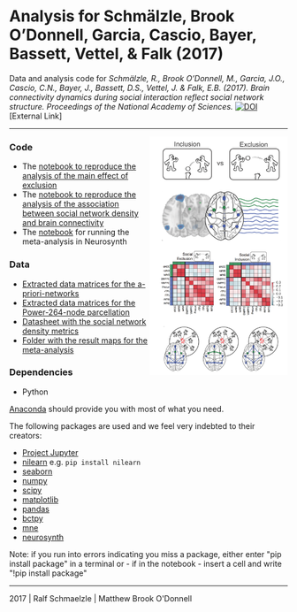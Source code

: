 # Analysis for Schmälzle, Brook O’Donnell, Garcia, Cascio, Bayer, Bassett, Vettel, & Falk (2017)

Data and analysis code for *Schmälzle, R., Brook O’Donnell, M., Garcia, J.O., Cascio, C.N., Bayer, J., Bassett, D.S., Vettel, J. & Falk, E.B. (2017). Brain connectivity dynamics during social interaction reflect social network structure. Proceedings of the National Academy of Sciences.* [![DOI](http://www.ralfschmaelzle.net/wp-content/plugins/papercite/img/pdf.png)](https://doi.org/10.1073/pnas.1511477112) [External Link]


***

<img align="right" width=250px src=data/explainer_fig.png> 

### Code
* The [notebook to reproduce the analysis of the main effect of exclusion](https://github.com/nomcomm/ConnectivityExclusionSocialNetworkPNAS/blob/master/notebooks/Schmaelzle_ConnectivitySociaExclusion.ipynb)
* The [notebook to reproduce the analysis of the association between social network density and brain connectivity](https://github.com/nomcomm/ConnectivityExclusionSocialNetworkPNAS/blob/master/notebooks/Schmaelzle_ConnectivityDensity.ipynb)
* The [ notebook](https://github.com/nomcomm/ConnectivityExclusionSocialNetworkPNAS/blob/master/notebooks/Schmaelzle_Neurosynth.ipynb) for running the meta-analysis in Neurosynth


### Data
* [Extracted data matrices for the a-priori-networks](https://github.com/nomcomm/ConnectivityExclusionSocialNetworkPNAS/blob/master/data/connectivity_matrices)
* [Extracted data matrices for the Power-264-node parcellation](https://github.com/nomcomm/ConnectivityExclusionSocialNetworkPNAS/blob/master/data/connectivity_matrices_264)
* [Datasheet with the social network density metrics](https://github.com/nomcomm/ConnectivityExclusionSocialNetworkPNAS/blob/master/data/datasheets/pID_social_networks.csv)
* [Folder with the result maps for the meta-analysis](https://github.com/nomcomm/ConnectivityExclusionSocialNetworkPNAS/blob/master/data/metaanalysis)



### Dependencies
* Python

[Anaconda](http://continuum.io/downloads) should provide you with most of what you need.


The following packages are used and we feel very indebted to their creators:
* [Project Jupyter](https://github.com/jupyter) 
* [nilearn](https://github.com/nilearn) e.g. `pip install nilearn`
* [seaborn](http://seaborn.pydata.org/)
* [numpy](http://www.numpy.org/)
* [scipy](http://www.scipy.org/)
* [matplotlib](http://matplotlib.org/)
* [pandas](http://pandas.pydata.org/)
* [bctpy](https://github.com/aestrivex/bctpy)
* [mne](https://github.com/mne-tools)
* [neurosynth](https://github.com/neurosynth)


Note: if you run into errors indicating you miss a package, either enter "pip install package" in a terminal or - if in the notebook - insert a cell and write "!pip install package"


***
2017 | Ralf Schmaelzle | Matthew Brook O'Donnell 
